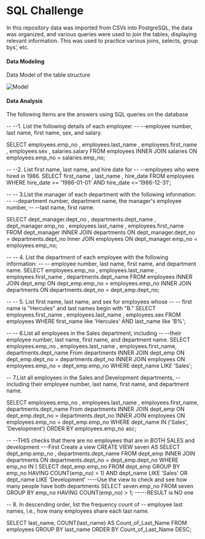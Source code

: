 # SQL Challenge 

In this repository data was imported from CSVs into PostgreSQL, the data was organized, and various queries were used to join the tables, displaying relevant information. This was used to practice various joins, selects, group bys’, etc.

#### Data Modeling

Data Model of the table structure

![Model](https://github.com/NGASHBAUGH/SQL-Queries/blob/master/SQL/Table%20Layout.PNG)


#### Data Analysis

The following items are the answers using SQL queries on the database 

-- --1. List the following details of each employee: 
-- --employee number, last name, first name, sex, and salary.

SELECT  employees.emp_no , employees.last_name , employees.first_name , employees.sex , salaries.salary FROM employees
INNER JOIN salaries ON employees.emp_no = salaries.emp_no;

-- --2. List first name, last name, and hire date for 
-- --employees who were hired in 1986.
SELECT first_name , last_name , hire_date FROM employees
WHERE hire_date >= '1986-01-01' AND hire_date <='1986-12-31';


-- -- 3.List the manager of each department with the following information: 
-- --department number, department name, the manager's employee number,
-- --last name, first name.

SELECT dept_manager.dept_no , departments.dept_name , dept_manager.emp_no , employees.last_name , employees.first_name FROM dept_manager
INNER JOIN departments ON dept_manager.dept_no = departments.dept_no
Inner JOIN employees ON dept_manager.emp_no = employees.emp_no;


-- -- 4. List the department of each employee with the following information: 
-- -- employee number, last name, first name, and department name.
SELECT employees.emp_no , employees.last_name , employees.first_name , departments.dept_name FROM employees
INNER JOIN dept_emp ON dept_emp.emp_no = employees.emp_no
INNER JOIN departments ON departments.dept_no = dept_emp.dept_no;


-- --  5. List first name, last name, and sex for employees whose 
-- -- first name is "Hercules" and last names begin with "B."
SELECT employees.first_name , employees.last_name , employees.sex FROM employees
WHERE first_name like 'Hercules' AND last_name like 'B%';

-- -- 6.List all employees in the Sales department, including 
-- --their employee number, last name, first name, and department name.
SELECT employees.emp_no , employees.last_name , employees.first_name, departments.dept_name From departments
INNER JOIN dept_emp ON dept_emp.dept_no = departments.dept_no
INNER JOIN employees ON employees.emp_no = dept_emp.emp_no
WHERE dept_name LIKE 'Sales';

-- 7.List all employees in the Sales and Development departments,
--including their employee number, last name, first name, and department name.

SELECT employees.emp_no , employees.last_name , employees.first_name, departments.dept_name From departments
INNER JOIN dept_emp ON dept_emp.dept_no = departments.dept_no
INNER JOIN employees ON employees.emp_no = dept_emp.emp_no
WHERE dept_name IN ('Sales', 'Development')
ORDER BY employees.emp_no asc;


-- --THIS checks that there are no employees that are in BOTH SALES and development
---First Create a view 
CREATE VIEW seven AS 
	SELECT dept_emp.emp_no , departments.dept_name FROM dept_emp
	INNER JOIN departments ON departments.dept_no = dept_emp.dept_no
	WHERE emp_no IN (
		SELECT dept_emp.emp_no FROM dept_emp
		GROUP BY emp_no
		HAVING COUNT(emp_no) > 1)
AND dept_name LIKE 'Sales' OR dept_name LIKE 'Development'
----Use the view to check and see how many people have both departments 
SELECT seven.emp_no FROM seven
GROUP BY emp_no
HAVING COUNT(emp_no) > 1;
-----RESULT is NO one 


-- 8. In descending order, list the frequency count of 
-- employee last names, i.e., how many employees share each last name.

SELECT last_name, COUNT(last_name) AS Count_of_Last_Name FROM employees
GROUP BY last_name
ORDER BY Count_of_Last_Name DESC;

